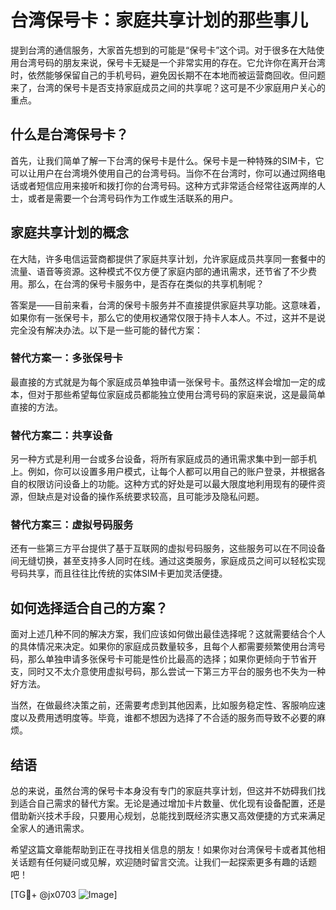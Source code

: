 # 台湾保号卡：家庭共享计划的那些事儿

提到台湾的通信服务，大家首先想到的可能是“保号卡”这个词。对于很多在大陆使用台湾号码的朋友来说，保号卡无疑是一个非常实用的存在。它允许你在离开台湾时，依然能够保留自己的手机号码，避免因长期不在本地而被运营商回收。但问题来了，台湾的保号卡是否支持家庭成员之间的共享呢？这可是不少家庭用户关心的重点。

## 什么是台湾保号卡？

首先，让我们简单了解一下台湾的保号卡是什么。保号卡是一种特殊的SIM卡，它可以让用户在台湾境外使用自己的台湾号码。当你不在台湾时，你可以通过网络电话或者短信应用来接听和拨打你的台湾号码。这种方式非常适合经常往返两岸的人士，或者是需要一个台湾号码作为工作或生活联系的用户。

## 家庭共享计划的概念

在大陆，许多电信运营商都提供了家庭共享计划，允许家庭成员共享同一套餐中的流量、语音等资源。这种模式不仅方便了家庭内部的通讯需求，还节省了不少费用。那么，在台湾的保号卡服务中，是否存在类似的共享机制呢？

答案是——目前来看，台湾的保号卡服务并不直接提供家庭共享功能。这意味着，如果你有一张保号卡，那么它的使用权通常仅限于持卡人本人。不过，这并不是说完全没有解决办法。以下是一些可能的替代方案：

### 替代方案一：多张保号卡

最直接的方式就是为每个家庭成员单独申请一张保号卡。虽然这样会增加一定的成本，但对于那些希望每位家庭成员都能独立使用台湾号码的家庭来说，这是最简单直接的方法。

### 替代方案二：共享设备

另一种方式是利用一台或多台设备，将所有家庭成员的通讯需求集中到一部手机上。例如，你可以设置多用户模式，让每个人都可以用自己的账户登录，并根据各自的权限访问设备上的功能。这种方式的好处是可以最大限度地利用现有的硬件资源，但缺点是对设备的操作系统要求较高，且可能涉及隐私问题。

### 替代方案三：虚拟号码服务

还有一些第三方平台提供了基于互联网的虚拟号码服务，这些服务可以在不同设备间无缝切换，甚至支持多人同时在线。通过这类服务，家庭成员之间可以轻松实现号码共享，而且往往比传统的实体SIM卡更加灵活便捷。

## 如何选择适合自己的方案？

面对上述几种不同的解决方案，我们应该如何做出最佳选择呢？这就需要结合个人的具体情况来决定。如果你的家庭成员数量较多，且每个人都需要频繁使用台湾号码，那么单独申请多张保号卡可能是性价比最高的选择；如果你更倾向于节省开支，同时又不太介意使用虚拟号码，那么尝试一下第三方平台的服务也不失为一种好方法。

当然，在做最终决策之前，还需要考虑到其他因素，比如服务稳定性、客服响应速度以及费用透明度等。毕竟，谁都不想因为选择了不合适的服务而导致不必要的麻烦。

## 结语

总的来说，虽然台湾的保号卡本身没有专门的家庭共享计划，但这并不妨碍我们找到适合自己需求的替代方案。无论是通过增加卡片数量、优化现有设备配置，还是借助新兴技术手段，只要用心规划，总能找到既经济实惠又高效便捷的方式来满足全家人的通讯需求。

希望这篇文章能帮助到正在寻找相关信息的朋友！如果你对台湾保号卡或者其他相关话题有任何疑问或见解，欢迎随时留言交流。让我们一起探索更多有趣的话题吧！

[TG💪+ @jx0703 ![Image](https://github.com/user-attachments/assets/dbca1d08-cadb-493c-b0ec-ad6f7a83f270)]